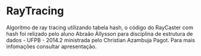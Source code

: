 # RayTracing
Algoritmo de ray tracing utilizando tabela hash, o código do RayCaster com hash foi relizado pelo aluno Abraão Állysson para disciplina de estrutura de dados - UFPB - 2014.2 ministrada pelo Christian Azambuja Pagot. Para mais infomações consultar apresentação.

